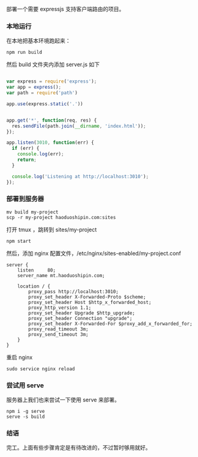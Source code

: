部署一个需要 expressjs 支持客户端路由的项目。


### 本地运行

在本地把基本环境跑起来：


```
npm run build
```

然后 build 文件夹内添加 server.js 如下

```js

var express = require('express');
var app = express();
var path = require('path')

app.use(express.static('.'))


app.get('*', function(req, res) {
  res.sendFile(path.join(__dirname, 'index.html'));
});

app.listen(3010, function(err) {
  if (err) {
    console.log(err);
    return;
  }

  console.log('Listening at http://localhost:3010');
});
```


### 部署到服务器


```
mv build my-project
scp -r my-project haoduoshipin.com:sites
```


打开 tmux ，跳转到 sites/my-project

```
npm start
```


然后，添加 nginx 配置文件，/etc/nginx/sites-enabled/my-project.conf


```
server {
    listen     80;
    server_name mt.haoduoshipin.com;

    location / {
        proxy_pass http://localhost:3010;
        proxy_set_header X-Forwarded-Proto $scheme;
        proxy_set_header Host $http_x_forwarded_host;
        proxy_http_version 1.1;
        proxy_set_header Upgrade $http_upgrade;
        proxy_set_header Connection "upgrade";
        proxy_set_header X-Forwarded-For $proxy_add_x_forwarded_for;
        proxy_read_timeout 3m;
        proxy_send_timeout 3m;
    }
}
```


重启 nginx

```
sudo service nginx reload
```

### 尝试用 serve

服务器上我们也来尝试一下使用 serve 来部署。


```
npm i -g serve
serve -s build
```

### 结语

完工。上面有些步骤肯定是有待改进的，不过暂时够用就好。
